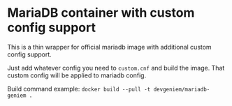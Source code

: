 # MariaDB container with custom config support

This is a thin wrapper for official mariadb image with additional custom config support.

Just add whatever config you need to `custom.cnf` and build the image.
That custom config will be applied to mariadb config.

Build command example: `docker build --pull -t devgeniem/mariadb-geniem .`

